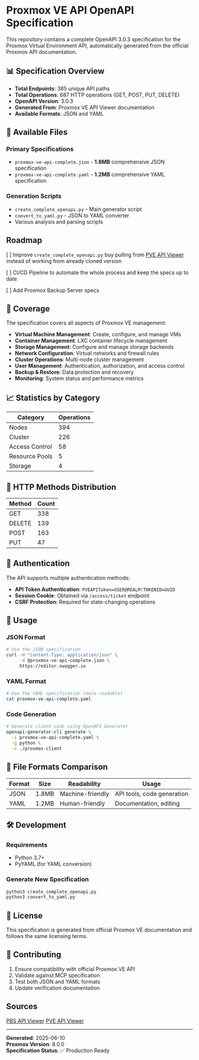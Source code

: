 # Proxmox VE API OpenAPI Specification

This repository contains a complete OpenAPI 3.0.3 specification for the Proxmox Virtual Environment API, automatically generated from the official Proxmox API documentation.

## 📊 Specification Overview

- **Total Endpoints**: 385 unique API paths
- **Total Operations**: 687 HTTP operations (GET, POST, PUT, DELETE)
- **OpenAPI Version**: 3.0.3
- **Generated From**: Proxmox VE API Viewer documentation
- **Available Formats**: JSON and YAML

## 📄 Available Files

### **Primary Specifications**

- `proxmox-ve-api-complete.json` - **1.8MB** comprehensive JSON specification
- `proxmox-ve-api-complete.yaml` - **1.2MB** comprehensive YAML specification

### **Generation Scripts**

- `create_complete_openapi.py` - Main generator script
- `convert_to_yaml.py` - JSON to YAML converter
- Various analysis and parsing scripts

## Roadmap
[ ] Improve `create_complete_openapi.py` buy pulling from [PVE API Viewer](https://pve.proxmox.com/pve-docs/api-viewer/index.html) instead of working from already cloned version

[ ] CI/CD Pipeline to automate the whole process and keep the specs up to date

[ ] Add Proxmox Backup Server specs

## 🎯 Coverage

The specification covers all aspects of Proxmox VE management:

- **Virtual Machine Management**: Create, configure, and manage VMs
- **Container Management**: LXC container lifecycle management
- **Storage Management**: Configure and manage storage backends
- **Network Configuration**: Virtual networks and firewall rules
- **Cluster Operations**: Multi-node cluster management
- **User Management**: Authentication, authorization, and access control
- **Backup & Restore**: Data protection and recovery
- **Monitoring**: System status and performance metrics

## 📈 Statistics by Category

| Category       | Operations |
| -------------- | ---------- |
| Nodes          | 394        |
| Cluster        | 226        |
| Access Control | 58         |
| Resource Pools | 5          |
| Storage        | 4          |

## 🔧 HTTP Methods Distribution

| Method | Count |
| ------ | ----- |
| GET    | 338   |
| DELETE | 139   |
| POST   | 163   |
| PUT    | 47    |

## 🔑 Authentication

The API supports multiple authentication methods:

- **API Token Authentication**: `PVEAPIToken=USER@REALM!TOKENID=UUID`
- **Session Cookie**: Obtained via `/access/ticket` endpoint
- **CSRF Protection**: Required for state-changing operations

## 🚀 Usage

### JSON Format

```bash
# Use the JSON specification
curl -H "Content-Type: application/json" \
     -d @proxmox-ve-api-complete.json \
     https://editor.swagger.io
```

### YAML Format

```bash
# Use the YAML specification (more readable)
cat proxmox-ve-api-complete.yaml
```

### Code Generation

```bash
# Generate client code using OpenAPI Generator
openapi-generator-cli generate \
  -i proxmox-ve-api-complete.yaml \
  -g python \
  -o ./proxmox-client
```

## 🔄 File Formats Comparison

| Format | Size  | Readability      | Usage                      |
| ------ | ----- | ---------------- | -------------------------- |
| JSON   | 1.8MB | Machine-friendly | API tools, code generation |
| YAML   | 1.2MB | Human-friendly   | Documentation, editing     |

## 🛠️ Development

### Requirements

- Python 3.7+
- PyYAML (for YAML conversion)

### Generate New Specification

```bash
python3 create_complete_openapi.py
python3 convert_to_yaml.py
```

## 📝 License

This specification is generated from official Proxmox VE documentation and follows the same licensing terms.

## 🤝 Contributing

1. Ensure compatibility with official Proxmox VE API
2. Validate against MCP specification
3. Test both JSON and YAML formats
4. Update verification documentation

## Sources

[PBS API Viewer](https://pbs.proxmox.com/docs/api-viewer/index.html)
[PVE API Viewer](https://pve.proxmox.com/pve-docs/api-viewer/index.html)

---

**Generated**: 2025-06-10  
**Proxmox Version**: 8.0.0  
**Specification Status**: ✅ Production Ready
